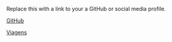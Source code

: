 Replace this with a link to your a GitHub or social media profile.

[GitHub](http://github.com)

[Viagens](http://www.abreu.pt)
